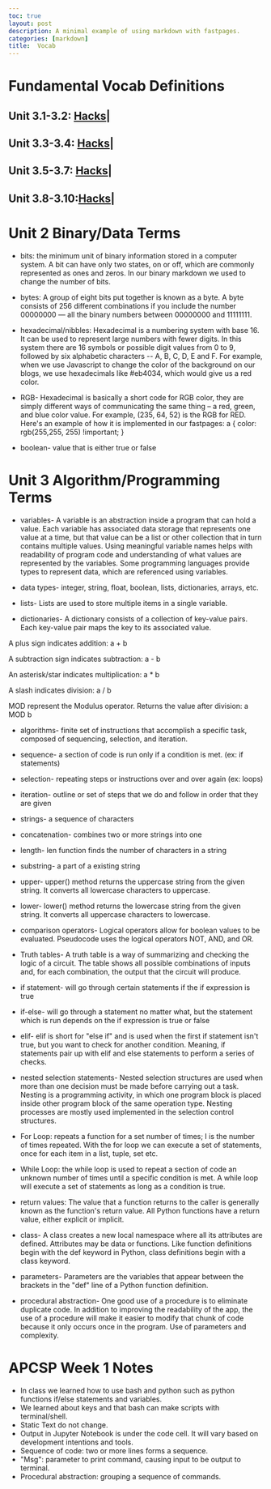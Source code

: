 ```yaml
---
toc: true
layout: post
description: A minimal example of using markdown with fastpages.
categories: [markdown]
title:  Vocab 
---
```

# Fundamental Vocab Definitions 

## Unit 3.1-3.2: [Hacks](https://1908901.github.io/elliepang/collegeboard/2022/11/29/hacks-for-3.2.html)|

## Unit 3.3-3.4: [Hacks](https://haeryny.github.io/trimester2group/)|

## Unit 3.5-3.7: [Hacks](https://github.com/MuffinMan1287/BARN/issues/5#issuecomment-1336691548)|

## Unit 3.8-3.10:[Hacks](https://1908901.github.io/elliepang/2022/12/06/hacks.html)|

# Unit 2 Binary/Data Terms

- bits: the minimum unit of binary information stored in a computer system. A bit can have only two states, on or off, which are commonly represented as ones and zeros. In our binary markdown we used to change the number of bits.

- bytes: A group of eight bits put together is known as a byte. A byte consists of 256 different combinations if you include the number 00000000 — all the binary numbers between 00000000 and 11111111.

- hexadecimal/nibbles: Hexadecimal is a numbering system with base 16. It can be used to represent large numbers with fewer digits. In this system there are 16 symbols or possible digit values from 0 to 9, followed by six alphabetic characters -- A, B, C, D, E and F. For example, when we use Javascript to change the color of the background on our blogs, we use hexadecimals like #eb4034, which would give us a red color. 

- RGB- Hexadecimal is basically a short code for RGB color, they are simply different ways of communicating the same thing – a red, green, and blue color value. For example, (235, 64, 52) is the RGB for RED. Here's an example of how it is implemented in our fastpages:
a { color: rgb(255,255, 255) !important; }

- boolean- value that is either true or false

# Unit 3 Algorithm/Programming Terms

- variables- A variable is an abstraction inside a program that can hold a value. Each variable has associated data storage that represents one value at a time, but that value can be a list or other collection that in turn contains multiple values. Using meaningful variable names helps with readability of program code and understanding of what values are represented by the variables. Some programming languages provide types to represent data, which are referenced using variables.

- data types- integer, string, float, boolean, lists, dictionaries, arrays, etc.

- lists- Lists are used to store multiple items in a single variable.

- dictionaries- A dictionary consists of a collection of key-value pairs. Each key-value pair maps the key to its associated value.

A plus sign indicates addition: a + b

A subtraction sign indicates subtraction: a - b

An asterisk/star indicates multiplication: a * b

A slash indicates division: a / b

MOD represent the Modulus operator. Returns the value after division: a MOD b

- algorithms- finite set of instructions that accomplish a specific task, composed of sequencing, selection, and iteration.

- sequence- a section of code is run only if a condition is met. (ex: if statements)

- selection- repeating steps or instructions over and over again (ex: loops)

- iteration- outline or set of steps that we do and follow in order that they are given

- strings- a sequence of characters

- concatenation- combines two or more strings into one

- length- len function finds the number of characters in a string

- substring- a part of a existing string

- upper- upper() method returns the uppercase string from the given string. It converts all lowercase characters to uppercase.

- lower- lower() method returns the lowercase string from the given string. It converts all uppercase characters to lowercase.

- comparison operators- Logical operators allow for boolean values to be evaluated. Pseudocode uses the logical operators NOT, AND, and OR.

- Truth tables- A truth table is a way of summarizing and checking the logic of a circuit. The table shows all possible combinations of inputs and, for each combination, the output that the circuit will produce.

- if statement- will go through certain statements if the if expression is true

- if-else- will go through a statement no matter what, but the statement which is run depends on the if expression is true or false

- elif- elif is short for "else if" and is used when the first if statement isn't true, but you want to check for another condition. Meaning, if statements pair up with elif and else statements to perform a series of checks.

- nested selection statements- Nested selection structures are used when more than one decision must be made before carrying out a task. Nesting is a programming activity, in which one program block is placed inside other program block of the same operation type. Nesting processes are mostly used implemented in the selection control structures.

- For Loop: repeats a function for a set number of times; I is the number of times repeated. With the for loop we can execute a set of statements, once for each item in a list, tuple, set etc.

- While Loop: the while loop is used to repeat a section of code an unknown number of times until a specific condition is met. A while loop will execute a set of statements as long as a condition is true.

- return values: The value that a function returns to the caller is generally known as the function's return value. All Python functions have a return value, either explicit or implicit.

- class- A class creates a new local namespace where all its attributes are defined. Attributes may be data or functions. Like function definitions begin with the def keyword in Python, class definitions begin with a class keyword.

- parameters- Parameters are the variables that appear between the brackets in the "def" line of a Python function definition.

- procedural abstraction- One good use of a procedure is to eliminate duplicate code. In addition to improving the readability of the app, the use of a procedure will make it easier to modify that chunk of code because it only occurs once in the program. Use of parameters and complexity.

# APCSP Week 1 Notes 

- In class we learned how to use bash and python such as python functions if/else statements and variables. 
- We learned about keys and that bash can make scripts with terminal/shell. 
- Static Text do not change.
- Output in Jupyter Notebook is under the code cell. It will vary based on development intentions and tools.
- Sequence of code: two or more lines forms a sequence.
- "Msg": parameter to print command, causing input to be output to terminal.
- Procedural abstraction: grouping a sequence of commands.
